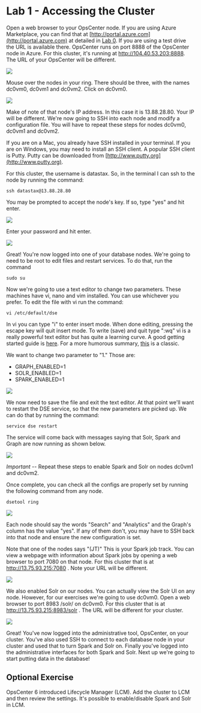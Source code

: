 # Lab 1 - Accessing the Cluster

Open a web browser to your OpsCenter node.  If you are using Azure Marketplace, you can find that at [http://portal.azure.com](http://portal.azure.com) at detailed in [Lab 0](./Lab%200%20-%20Provisioning.md).  If you are using a test drive the URL is available there.  OpsCenter runs on port 8888 of the OpsCenter node in Azure.  For this cluster, it's running at http://104.40.53.203:8888.  The URL of your OpsCenter will be different.

![](./img/lab1-1opscenter.png)

Mouse over the nodes in your ring.  There should be three, with the names dc0vm0, dc0vm1 and dc0vm2.  Click on dc0vm0.

![](./img/lab1-3opsdc0vm0ip.png)

Make of note of that node's IP address.  In this case it is 13.88.28.80.  Your IP will be different.  We're now going to SSH into each node and modify a configuration file.  You will have to repeat these steps for nodes dc0vm0, dc0vm1 and dc0vm2.  

If you are on a Mac, you already have SSH installed in your terminal.  If you are on Windows, you may need to install an SSH client.  A popular SSH client is Putty.  Putty can be downloaded from [http://www.putty.org](http://www.putty.org).

For this cluster, the username is datastax.  So, in the terminal I can ssh to the node by running the command:

```
ssh datastax@13.88.28.80
```

You may be prompted to accept the node's key.  If so, type "yes" and hit enter.

![](./img/lab1-4sshlogin.png)

Enter your password and hit enter.

![](./img/lab1-5sshlogin2.png)

Great!  You're now logged into one of your database nodes.  We're going to need to be root to edit files and restart services.  To do that, run the command

```
sudo su
```

Now we're going to use a text editor to change two parameters.  These machines have vi, nano and vim installed.  You can use whichever you prefer.  To edit the file with vi run the command:

```
vi /etc/default/dse
```

In vi you can type "i" to enter insert mode.  When done editing, pressing the escape key will quit insert mode.  To write (save) and quit type ":wq"  vi is a really powerful text editor but has quite a learning curve.  A good getting started guide is [here](https://www.washington.edu/computing/unix/vi.html).  For a more humorous summary, [this](http://www.theregister.co.uk/2003/09/11/bill_joys_greatest_gift/) is a classic.

We want to change two parameter to "1."  Those are:

* GRAPH_ENABLED=1
* SOLR_ENABLED=1
* SPARK_ENABLED=1

![](./img/lab1-6vi_v502.png)

We now need to save the file and exit the text editor.  At that point we'll want to restart the DSE service, so that the new parameters are picked up.  We can do that by running the command:

```
service dse restart
```

The service will come back with messages saying that Solr, Spark and Graph are now running as shown below.

![](./img/lab1-7service_v502.png)

*Important* -- Repeat these steps to enable Spark and Solr on nodes dc0vm1 and dc0vm2.

Once complete, you can check all the configs are properly set by running the following command from any node.

```
dsetool ring
```

![](./img/lab1-8dsetoolstatus_v502.png)

Each node should say the words "Search" and "Analytics" and the Graph's column has the value "yes". If any of them don't, you may have to SSH back into that node and ensure the new configuration is set.

Note that one of the nodes says "(JT)"  This is your Spark job track.  You can view a webpage with information about Spark jobs by opening a web browser to port 7080 on that node.  For this cluster that is at http://13.75.93.215:7080 .  Note your URL will be different.

![](./img/lab1-9sparkjt_v502.png)

We also enabled Solr on our nodes.  You can actually view the Solr UI on any node.  However, for our exercises we're going to use dc0vm0.  Open a web browser to port 8983 /solr/ on dc0vm0.  For this cluster that is at http://13.75.93.215:8983/solr .  The URL will be different for your cluster.

![](./img/lab1-10solrui_v502.png)

Great!  You've now logged into the administrative tool, OpsCenter, on your cluster.  You've also used SSH to connect to each database node in your cluster and used that to turn Spark and Solr on.  Finally you've logged into the administrative interfaces for both Spark and Solr.  Next up we're going to start putting data in the database!

## Optional Exercise

OpsCenter 6 introduced Lifecycle Manager (LCM).  Add the cluster to LCM and then review the settings.  It's possible to enable/disable Spark and Solr in LCM.
